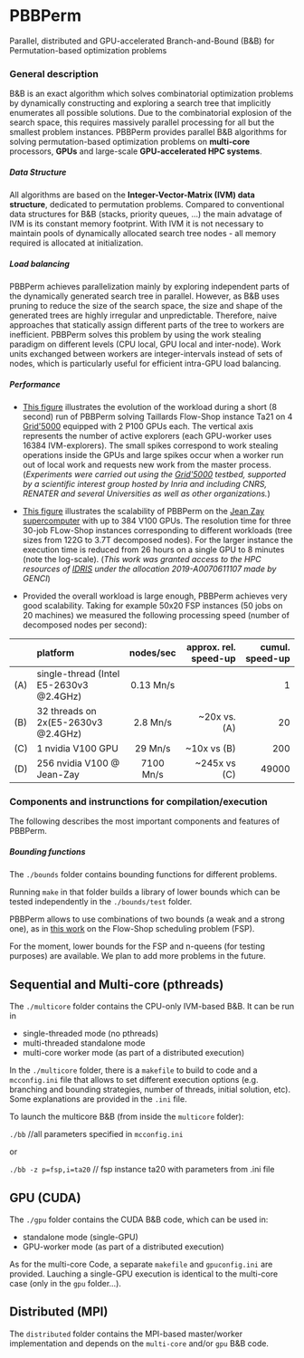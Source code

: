 # PBBPerm
Parallel, distributed and GPU-accelerated Branch-and-Bound (B&B) for Permutation-based optimization problems

### General description

B&B is an exact algorithm which solves combinatorial optimization problems by dynamically constructing and exploring a search tree that implicitly enumerates all possible solutions.
Due to the combinatorial explosion of the search space, this requires massively parallel processing for all but the smallest problem instances.
PBBPerm provides parallel B&B algorithms for solving permutation-based optimization problems on **multi-core** processors, **GPUs** and large-scale **GPU-accelerated HPC systems**.

##### Data Structure
All algorithms are based on the **Integer-Vector-Matrix (IVM) data structure**, dedicated to permutation problems.
Compared to conventional data structures for B&B (stacks, priority queues, ...) the main advatage of IVM is its constant memory footprint.
With IVM it is not necessary to maintain pools of dynamically allocated search tree nodes - all memory required is allocated at initialization.

##### Load balancing

PBBPerm achieves parallelization mainly by exploring independent parts of the dynamically generated search tree in parallel.
However, as B&B uses pruning to reduce the size of the search space, the size and shape of the generated trees are highly irregular and unpredictable.
Therefore, naive approaches that statically assign different parts of the tree to workers are inefficient.
PBBPerm solves this problem by using the work stealing paradigm on different levels (CPU local, GPU local and inter-node). Work units exchanged between workers are integer-intervals instead of sets of nodes, which is particularly useful for efficient intra-GPU load balancing.

##### Performance


- [This figure](https://github.com/jangmys/PBBPerm/blob/master/figures/Ta21_timeline.pdf)
illustrates the evolution of the workload during a short (8 second) run of PBBPerm solving Taillards Flow-Shop instance Ta21 on 4 [Grid'5000](https://www.grid5000.fr) equipped with 2 P100 GPUs each.
The vertical axis represents the number of active explorers (each GPU-worker uses 16384 IVM-explorers). The small spikes correspond to work stealing operations inside the GPUs and large spikes occur when a worker run out of local work and requests new work from the master process.
(*Experiments were carried out using the [Grid'5000](https://www.grid5000.fr) testbed, supported by a scientific interest group hosted by Inria and including CNRS, RENATER and several Universities as well as other organizations.*)

- [This figure](https://github.com/jangmys/PBBPerm/blob/master/figures/ScalingOnJeanZay.pdf)
illustrates the scalability of PBBPerm on the [Jean Zay supercomputer](http://www.idris.fr/jean-zay/) with up to 384 V100 GPUs.
The resolution time for three 30-job FLow-Shop instances corresponding to different workloads (tree sizes from 122G to 3.7T decomposed nodes). For the larger instance the execution time is reduced from 26 hours on a single GPU to 8 minutes (note the log-scale). (*This work was granted access to the HPC resources of [IDRIS](http://www.idris.fr/) under the allocation 2019-A0070611107 made by GENCI*)

- Provided the overall workload is large enough, PBBPerm achieves very good scalability. Taking for example 50x20 FSP instances (50 jobs on 20 machines) we measured the following processing speed (number of decomposed nodes per second):


|    | platform | nodes/sec  | approx. rel. speed-up  | cumul. speed-up |
|----| :------------- |:-------------:| -----:|---:|
|(A) | single-thread (Intel E5-2630v3 @2.4GHz)  | 0.13 Mn/s |  | 1|
|(B) | 32 threads on 2x(E5-2630v3 @2.4GHz)  | 2.8 Mn/s | ~20x vs. (A) | 20 |
|(C) | 1 nvidia V100 GPU       | 29 Mn/s      | ~10x vs (B) | 200 |
|(D) | 256 nvidia V100 @ Jean-Zay | 7100 Mn/s      | ~245x vs (C) | 49000 |







### Components and instrunctions for compilation/execution
The following describes the most important components and features of PBBPerm.

##### Bounding functions
The `./bounds` folder contains bounding functions for different problems.

Running `make` in that folder builds a library of lower bounds which can be tested independently in the `./bounds/test` folder.

PBBPerm allows to use combinations of two bounds (a weak and a strong one), as in [this work](https://hal.inria.fr/hal-02421229/) on the Flow-Shop scheduling problem (FSP).

For the moment, lower bounds for the FSP and n-queens (for testing purposes) are available. We plan to add more problems in the future.

## Sequential and Multi-core (pthreads)
The `./multicore` folder contains the CPU-only IVM-based B&B. It can be run in
- single-threaded mode (no pthreads)
- multi-threaded standalone mode
- multi-core worker mode (as part of a distributed execution)


In the `./multicore` folder, there is a `makefile` to build to code and a `mcconfig.ini` file that allows to set different execution options (e.g. branching and bounding strategies, number of threads, initial solution, etc). Some explanations are provided in the `.ini` file.

To launch the multicore B&B (from inside the `multicore` folder):

`./bb` //all parameters specified in `mcconfig.ini`

or

`./bb -z p=fsp,i=ta20` // fsp instance ta20 with parameters from .ini file

## GPU (CUDA)
The `./gpu` folder contains the CUDA B&B code, which can be used in:
- standalone mode (single-GPU)
- GPU-worker mode (as part of a distributed execution)

As for the multi-core Code, a separate `makefile` and `gpuconfig.ini` are provided. Lauching a single-GPU execution is identical to the multi-core case (only in the `gpu` folder...).

## Distributed (MPI)
The `distributed` folder contains the MPI-based master/worker implementation and depends on the `multi-core` and/or `gpu` B&B code. 
